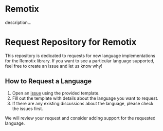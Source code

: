 # Remotix

description...


# Request Repository for Remotix

This repository is dedicated to requests for new language implementations for the Remotix library. If you want to see a particular language supported, feel free to create an issue and let us know why!

## How to Request a Language

1. Open an [issue](https://github.com/Remotix/request/issues/new/choose) using the provided template.
2. Fill out the template with details about the language you want to request.
3. If there are any existing discussions about the language, please check the issues first.

We will review your request and consider adding support for the requested language.

